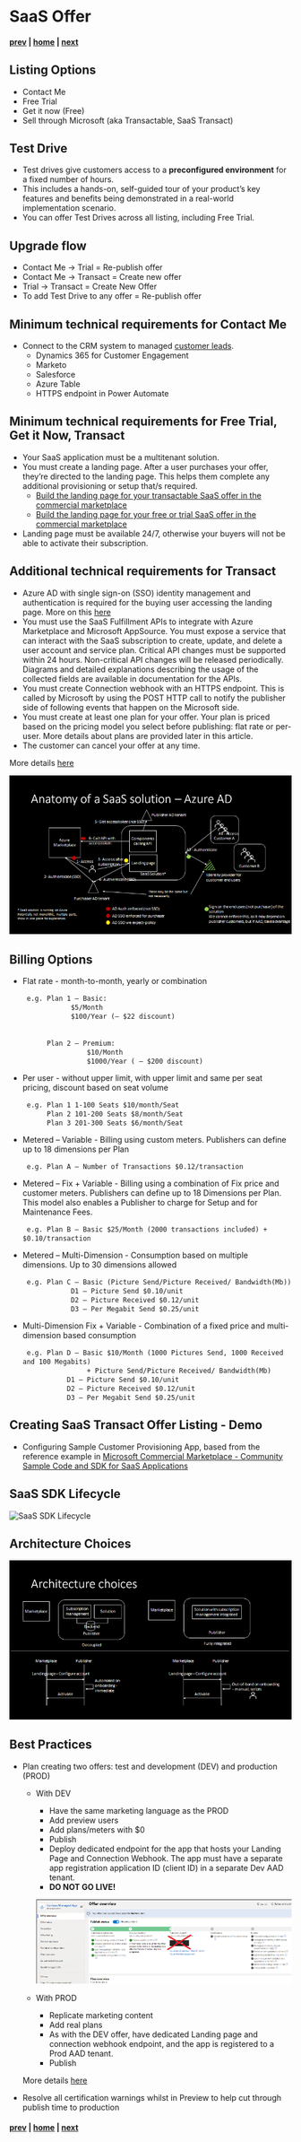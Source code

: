 # SaaS Offer 
#### [prev](./concepts.md) | [home](./welcome.md)  | [next](./managedapp.md)
## Listing Options
- Contact Me 
- Free Trial
- Get it now (Free)
- Sell through Microsoft (aka Transactable, SaaS Transact)

## Test Drive
- Test drives give customers access to a **preconfigured environment** for a fixed number of hours.
- This includes a hands-on, self-guided tour of your product’s key features and benefits being demonstrated in a real-world implementation scenario.
- You can offer Test Drives across all listing, including Free Trial.

## Upgrade flow
- Contact Me -> Trial = Re-publish offer 
- Contact Me -> Transact = Create new offer
- Trial -> Transact = Create New Offer
- To add Test Drive to any offer = Re-publish offer

## Minimum technical requirements for Contact Me
- Connect to the CRM system to managed [customer leads](https://docs.microsoft.com/en-us/azure/marketplace/partner-center-portal/commercial-marketplace-get-customer-leads#connect-to-your-crm-system).
  - Dynamics 365 for Customer Engagement
  - Marketo
  - Salesforce
  - Azure Table 
  - HTTPS endpoint in Power Automate

## Minimum technical requirements for Free Trial, Get it Now, Transact
- Your SaaS application must be a multitenant solution.
- You must create a landing page. After a user purchases your offer, they’re directed to the landing page. This helps them complete any additional provisioning or setup that/s required. 
  - [Build the landing page for your transactable SaaS offer in the commercial marketplace](https://docs.microsoft.com/en-us/azure/marketplace/azure-ad-transactable-saas-landing-page)
  - [Build the landing page for your free or trial SaaS offer in the commercial marketplace](https://docs.microsoft.com/en-us/azure/marketplace/azure-ad-free-or-trial-landing-page)
- Landing page must be available 24/7, otherwise your buyers will not be able to activate their subscription.

## Additional technical requirements for Transact
- Azure AD with single sign-on (SSO) identity management and authentication is required for the buying user accessing the landing page. More on this [here](https://docs.microsoft.com/en-us/azure/marketplace/azure-ad-saas)
- You must use the SaaS Fulfillment APIs to integrate with Azure Marketplace and Microsoft AppSource. You must expose a service that can interact with the SaaS subscription to create, update, and delete a user account and service plan. Critical API changes must be supported within 24 hours. Non-critical API changes will be released periodically. Diagrams and detailed explanations describing the usage of the collected fields are available in documentation for the APIs.
- You must create Connection webhook with an HTTPS endpoint.  This is called by Microsoft by using the POST HTTP call to notify the publisher side of following events that happen on the Microsoft side.
- You must create at least one plan for your offer. Your plan is priced based on the pricing model you select before publishing: flat rate or per-user. More details about plans are provided later in this article.
- The customer can cancel your offer at any time.

More details [here](https://docs.microsoft.com/en-us/azure/marketplace/plan-saas-offer#technical-requirements)

![SaaS Moving Parts - AD Requirements](/images/saasmovingparts.png)

## Billing Options
- Flat rate - month-to-month, yearly or combination

       e.g. Plan 1 – Basic:
                  $5/Month
                  $100/Year (– $22 discount) 
                  
                  
            Plan 2 – Premium:
                      $10/Month
                      $1000/Year ( – $200 discount)
                 
- Per user - without upper limit, with upper limit and same per seat pricing, discount based on seat volume

       e.g. Plan 1 1-100 Seats $10/month/Seat
            Plan 2 101-200 Seats $8/month/Seat
            Plan 3 201-300 Seats $6/month/Seat
       
          
- Metered – Variable - Billing using custom meters. Publishers can define up to 18 dimensions per Plan

       e.g. Plan A – Number of Transactions $0.12/transaction 
  
- Metered – Fix + Variable - Billing using a combination of Fix price and customer meters. Publishers can define up to 18 Dimensions per Plan. This model also enables a Publisher to charge for Setup and for Maintenance Fees. 

       e.g. Plan B – Basic $25/Month (2000 transactions included) + $0.10/transaction 
       
- Metered – Multi-Dimension - Consumption based on multiple dimensions. Up to 30 dimensions allowed

       e.g. Plan C – Basic (Picture Send/Picture Received/ Bandwidth(Mb))  
                  D1 – Picture Send $0.10/unit
                  D2 – Picture Received $0.12/unit
                  D3 – Per Megabit Send $0.25/unit          
                  
- Multi-Dimension Fix + Variable - Combination of a fixed price and multi-dimension based consumption

       e.g. Plan D – Basic $10/Month (1000 Pictures Send, 1000 Received and 100 Megabits) 
                      + Picture Send/Picture Received/ Bandwidth(Mb)  
                 D1 – Picture Send $0.10/unit
                 D2 – Picture Received $0.12/unit
                 D3 – Per Megabit Send $0.25/unit

##  Creating SaaS Transact Offer Listing - Demo
- Configuring Sample Customer Provisioning App, based from the reference example in [Microsoft Commercial Marketplace - Community Sample Code and SDK for SaaS Applications](https://github.com/Azure/Microsoft-commercial-marketplace-transactable-SaaS-offer-SDK)

## SaaS SDK Lifecycle
![SaaS SDK Lifecycle](https://docs.microsoft.com/en-us/azure/marketplace/partner-center-portal/media/saas-subscription-lifecycle-api-v2.png)

## Architecture Choices
![SaaS Architectural Choices](/images/archchoices.png)

## Best Practices

- Plan creating two offers: test and development (DEV) and production (PROD) 
  - With DEV
    - Have the same marketing language as the PROD
    - Add preview users
    - Add plans/meters with $0
    - Publish
    - Deploy dedicated endpoint for the app that hosts your Landing Page and Connection Webhook.  The app must have a separate app registration application ID (client ID) in a separate Dev AAD tenant.
    - **DO NOT GO LIVE!**

    ![SaaS Preview Offer](/images/previewoffer.png)
  - With PROD
    - Replicate marketing content
    - Add real plans
    - As with the DEV offer, have dedicated Landing page and connection webhook endpoint, and the app is registered to a Prod AAD tenant.
    - Publish

  More details [here](https://docs.microsoft.com/en-us/azure/marketplace/create-saas-dev-test-offer)
  
- Resolve all certification warnings whilst in Preview to help cut through publish time to production

#### [prev](./concepts.md) | [home](./welcome.md)  | [next](./managedapp.md)

